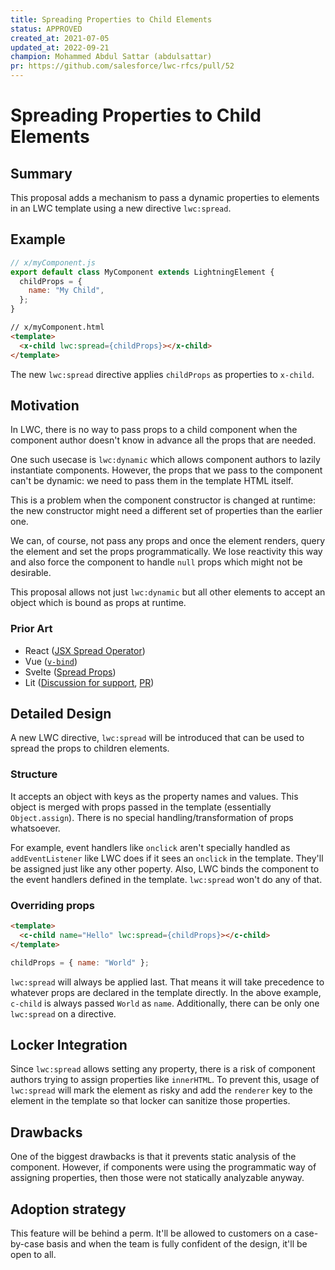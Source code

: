 ```yaml
---
title: Spreading Properties to Child Elements
status: APPROVED
created_at: 2021-07-05
updated_at: 2022-09-21
champion: Mohammed Abdul Sattar (abdulsattar)
pr: https://github.com/salesforce/lwc-rfcs/pull/52
---
```


# Spreading Properties to Child Elements

## Summary

This proposal adds a mechanism to pass a dynamic properties to elements in
an LWC template using a new directive `lwc:spread`.

## Example

```js
// x/myComponent.js
export default class MyComponent extends LightningElement {
  childProps = {
    name: "My Child",
  };
}
```

```html
// x/myComponent.html
<template>
  <x-child lwc:spread={childProps}></x-child>
</template>
```

The new `lwc:spread` directive applies `childProps` as properties to `x-child`.

## Motivation

In LWC, there is no way to pass props to a child component when the component author
doesn't know in advance all the props that are needed.

One such usecase is `lwc:dynamic` which allows component authors to lazily instantiate components. However,
the props that we pass to the component can't be dynamic: we need to pass them in the template HTML itself.

This is a problem when the component constructor is changed at runtime: the new constructor
might need a different set of properties than the earlier one.

We can, of course, not pass any props and once the element renders, query the
element and set the props programmatically. We lose reactivity this way and also force
the component to handle `null` props which might not be desirable.

This proposal allows not just `lwc:dynamic` but all other elements to accept an object which is bound as props
at runtime.

### Prior Art

- React ([JSX Spread Operator](https://reactjs.org/docs/jsx-in-depth.html#spread-attributes))
- Vue ([`v-bind`](https://v3.vuejs.org/api/directives.html#v-bind))
- Svelte ([Spread Props](https://svelte.dev/tutorial/spread-props))
- Lit ([Discussion for support](https://github.com/lit/lit/issues/923), [PR](https://github.com/lit/lit/pull/1960))

## Detailed Design

A new LWC directive, `lwc:spread` will be introduced that can be used to spread the props to children elements.

### Structure

It accepts an object with keys as the property names and values. This object is merged with props passed in the template (essentially `Object.assign`). There is no special handling/transformation
of props whatsoever.

For example, event handlers like `onclick` aren't specially handled as `addEventListener` like LWC does if it sees an `onclick` in the template. They'll be assigned just like any other poperty. Also, LWC binds the component to the event handlers defined in the template. `lwc:spread` won't do any of that.

### Overriding props

```html
<template>
  <c-child name="Hello" lwc:spread={childProps}></c-child>
</template>
```

```js
childProps = { name: "World" };
```

`lwc:spread` will always be applied last. That means it will take precedence to whatever props are declared in the
template directly. In the above example, `c-child` is always passed `World` as `name`. Additionally, there can be only one `lwc:spread` on a directive.

## Locker Integration

Since `lwc:spread` allows setting any property, there is a risk of component authors trying to assign properties like `innerHTML`.
To prevent this, usage of `lwc:spread` will mark the element as risky and add the `renderer` key to the element
in the template so that locker can sanitize those properties.

## Drawbacks

One of the biggest drawbacks is that it prevents static analysis of the component. However, if components were using the
programmatic way of assigning properties, then those were not statically analyzable anyway.

## Adoption strategy

This feature will be behind a perm. It'll be allowed to customers on a case-by-case basis and when the team is fully confident
of the design, it'll be open to all.
